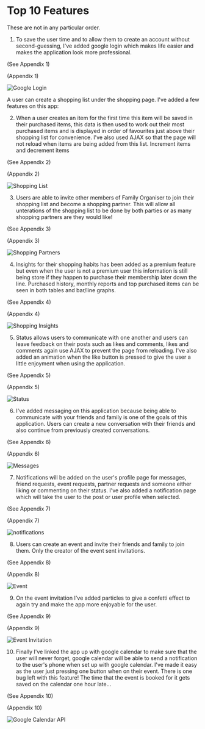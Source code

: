 # Top 10 Features 

These are not in any particular order.

1. To save the user time and to allow them to create an account without second-guessing, I've added google login which makes life easier and makes the application look more professional. 

(See Appendix 1)

(Appendix 1)

![Google Login](https://github.com/Fordalex/family_organiser/blob/master/readme/images/google_login.JPG "Google Login")

A user can create a shopping list under the shopping page. I've added a few features on this app:

2. When a user creates an item for the first time this item will be saved in their purchased items, this data is then used to work out their most purchased items and is displayed in order of favourites just above their shopping list for convenience. I've also used AJAX so that the page will not reload when items are being added from this list. Increment items and decrement items

(See Appendix 2)

(Appendix 2)

![Shopping List](https://github.com/Fordalex/family_organiser/blob/master/readme/images/shopping_list.JPG "Shopping List")

3. Users are able to invite other members of Family Organiser to join their shopping list and become a shopping partner. This will allow all unterations of the shopping list to be done by both parties or as many shopping partners are they would like!

(See Appendix 3)

(Appendix 3)

![Shopping Partners](https://github.com/Fordalex/family_organiser/blob/master/readme/images/shopping_partners.JPG "Shopping Partners")

4. Insights for their shopping habits has been added as a premium feature but even when the user is not a premium user this information is still being store if they happen to purchase their membership later down the line. Purchased history, monthly reports and top purchased items can be seen in both tables and bar/line graphs.

(See Appendix 4)

(Appendix 4)

![Shopping Insights](https://github.com/Fordalex/family_organiser/blob/master/readme/images/insights.JPG "Shopping Insights")

5. Status allows users to communicate with one another and users can leave feedback on their posts such as likes and comments, likes and comments again use AJAX to prevent the page from reloading. I've also added an animation when the like button is pressed to give the user a little enjoyment when using the application.

(See Appendix 5)

(Appendix 5)

![Status](https://github.com/Fordalex/family_organiser/blob/master/readme/images/status.JPG "Status")

6. I've added messaging on this application because being able to communicate with your friends and family is one of the goals of this application. Users can create a new conversation with their friends and also continue from previously created conversations.

(See Appendix 6)

(Appendix 6)

![Messages](https://github.com/Fordalex/family_organiser/blob/master/readme/images/messaging.JPG "Messages")

7. Notifications will be added on the user's profile page for messages, friend requests, event requests, partner requests and someone either liking or commenting on their status. I've also added a notification page which will take the user to the post or user profile when selected.

(See Appendix 7)

(Appendix 7)

![notifications](https://github.com/Fordalex/family_organiser/blob/master/readme/images/messaging.JPG "notifications")

8. Users can create an event and invite their friends and family to join them. Only the creator of the event sent invitations.

(See Appendix 8)

(Appendix 8)

![Event](https://github.com/Fordalex/family_organiser/blob/master/readme/images/create_event.JPG "Event")

9. On the event invitation I've added particles to give a confetti effect to again try and make the app more enjoyable for the user.

(See Appendix 9)

(Appendix 9)

![Event Invitation](https://github.com/Fordalex/family_organiser/blob/master/readme/images/event_invitation_particals.JPG "Event Invitation")

10. Finally I've linked the app up with google calendar to make sure that the user will never forget, google calendar will be able to send a notification to the user's phone when set up with google calendar. I've made it easy as the user just pressing one button when on their event. There is one bug left with this feature! The time that the event is booked for it gets saved on the calendar one hour late... 

(See Appendix 10)

(Appendix 10)

![Google Calendar API](https://github.com/Fordalex/family_organiser/blob/master/readme/images/event_google_calendar_api.JPG "Google Calendar API")